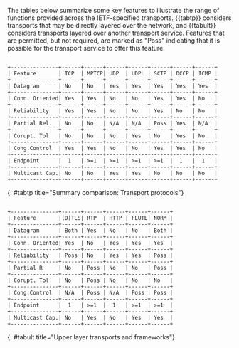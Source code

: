 
The tables below summarize some key features to illustrate the range of
functions provided across the IETF-specified transports. {{tabtp}} considers
transports that may be directly layered over the network, and
{{tabult}} considers transports layered over another transport service.
Features that are permitted, but not required, are marked as "Poss" indicating that
it is possible for the transport service to offer this feature.

~~~~~~~~~~

+---------------+------+------+------+------+------+------+------+
| Feature       | TCP  | MPTCP| UDP  | UDPL | SCTP | DCCP | ICMP |
+---------------+------+------+------+------+------+------+------+
| Datagram      | No   | No   | Yes  | Yes  | Yes  | Yes  | Yes  |
+---------------+------+------+------+------+------+------+------+
| Conn. Oriented| Yes  | Yes  | No   | No   | Yes  | Yes  | No   |
+---------------+------+------+------+------+------+------+------+
| Reliability   | Yes  | Yes  | No   | No   | Yes  | No   | No   |
+---------------+------+------+------+------+------+------+------+
| Partial Rel.  | No   | No   | N/A  | N/A  | Poss | Yes  | N/A  |
+---------------+------+------+------+------+------+------+------+
| Corupt. Tol   | No   | No   | No   | Yes  | No   | Yes  | No   |
+---------------+------+------+------+------+------+------+------+
| Cong.Control  | Yes  | Yes  | No   | No   | Yes  | Yes  | No   |
+---------------+------+------+------+------+------+------+------+
| Endpoint      |  1   | >=1  | >=1  | >=1  | >=1  |  1   |  1   |
+---------------+------+------+------+------+------+------+------+
| Multicast Cap.| No   | No   | Yes  | Yes  | No   | No   | No   |
+---------------+------+------+------+------+------+------+------+

~~~~~~~~~~
{: #tabtp title="Summary comparison: Transport protocols"}

~~~~~~~~~~

+---------------+------+------+------+------+------+
| Feature       |(D)TLS| RTP  | HTTP | FLUTE| NORM |
+---------------+------+------+------+------+------+
| Datagram      | Both | Yes  | No   | No   | Both |
+---------------+------+------+------+------+------+
| Conn. Oriented| Yes  | No   | Yes  | Yes  | Yes  |
+---------------+------+------+------+------+------+
| Reliability   | Poss | No   | Yes  | Yes  | Poss |
+---------------+------+------+------+------+------+
| Partial R     | No   | Poss | No   | No   | Poss |
+---------------+------+------+------+------+------+
| Corupt. Tol   | No   | Poss | No   | No   | No   |
+---------------+------+------+------+------+------+
| Cong.Control  | N/A  | Poss | N/A  | Poss | Poss |
+---------------+------+------+------+------+------+
| Endpoint      |  1   | >=1  |  1   | >=1  | >=1  |
+---------------+------+------+------+------+------+
| Multicast Cap.| No   | Yes  | No   | Yes  | Yes  |
+---------------+------+------+------+------+------+

~~~~~~~~~~
{: #tabult title="Upper layer transports and frameworks"}
